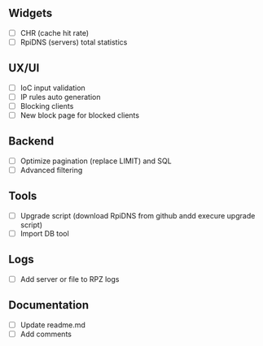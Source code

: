## Widgets
 - [ ] CHR (cache hit rate)
 - [ ] RpiDNS (servers) total statistics

## UX/UI
 - [ ] IoC input validation
 - [ ] IP rules auto generation
 - [ ] Blocking clients
 - [ ] New block page for blocked clients

## Backend
 - [ ] Optimize pagination (replace LIMIT) and SQL
 - [ ] Advanced filtering

## Tools
 - [ ] Upgrade script (download RpiDNS from github andd execure upgrade script)
 - [ ] Import DB tool
 
## Logs
 - [ ] Add server or file to RPZ logs
 
## Documentation
 - [ ] Update readme.md
 - [ ] Add comments